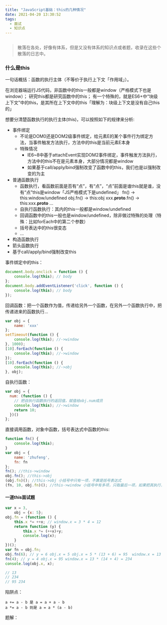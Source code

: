 ```yaml
---
title: "JavaScript基础：this的几种情况"
date: 2021-04-20 13:30:52
tags:
  - 面试
  - 知识点
---
```


<!--banner-pic|sticker|content-img|content-img-half-->

<img alt="" class="banner-pic" src="https://slybootslion-blog.oss-cn-chengdu.aliyuncs.com/blog-head/2021-04-20/ffb2ee6fa4ab014730a931533630d660.jpg?x-oss-process=image/auto-orient,1/quality,q_80/watermark,text_c2x5Ym9vdHNsaW9u,color_ffffff,size_40,shadow_70,t_74,x_10,y_10"/>

> 散落在各处，好像有体系，但是又没有体系的知识点或者题，收录在这些个散落的日志中。

### 什么是this

一句话概括：函数的执行主体（不等价于执行上下文「作用域」）。

在浏览器端运行JS代码，非函数中的this一般都是window（严格模式下也是window）；
研究this都是研究函数中的this；
有一个特殊的，就是ES6+中“块级上下文”中的this，是其所在上下文中的this「理解为：块级上下文是没有自己this的」

想要分清楚函数执行的执行主体(this)，可以按照如下的规律来分析:
+ 事件绑定
  + 不论是DOM0还是DOM2级事件绑定，给元素E的某个事件行为绑定方法，当事件触发方法执行，方法中的this是当前元素E本身
  + 特殊情况
     + IE6~8中基于attachEvent实现DOM2事件绑定，事件触发方法执行，方法中的this不在是元素本身，大部分情况都是window
     + 如果基于call/apply/bind强制改变了函数中的this，我们也是以强制改变的为主
+ 普通函数执行
  + 函数执行，看函数前面是否有“点”，有“点”，“点”前面是谁this就是谁，没有“点”this是window「JS严格模式下是undefined」
    fn() -> this:window/undefined
    obj.fn() -> this:obj
    xxx.__proto__.fn() -> this:xxx.__proto__
    ...
  + 自执行函数执行：其内的this一般都是window/undefined
  + 回调函数中的this一般也是window/undefined，除非做过特殊的处理（特殊：比如forEach中的第二个参数）
  + 括号表达中的this很变态
  + ...
+ 构造函数执行
+ 箭头函数执行
+ 基于call/apply/bind强制改变this

事件绑定中的this：

```js
document.body.onclick = function () {
    console.log(this); // body
};
document.body.addEventListener('click', function () {
    console.log(this); // body
});
```
 
回调函数：把一个函数作为值，传递给另外一个函数，在另外一个函数执行中，把传递进来的函数执行...

```js
var obj = {
    name: 'xxx'
};
setTimeout(function () {
    console.log(this); //->window
}, 1000);
[10].forEach(function () {
    console.log(this); //->window
});
[10].forEach(function () {
    console.log(this); //->obj
}, obj);
```

自执行函数：

```js
var obj = {
  num: (function () {
    // 把自执行函数执行的返回值，赋值给obj.num成员
    console.log(this); //->window
    return 10;
  })()
};
```

直接调用函数，对象中函数，括号表达式中函数的this:

```js
function fn() {
    console.log(this);
}
var obj = {
    name: 'zhufeng',
    fn: fn
};
fn(); //this->window
obj.fn(); //this->obj
(obj.fn)(); //this->obj 小括号中只有一项，不算是括号表达式
(fn, 10, obj.fn)(); //this->window 小括号中有多项，只取最后一项，如果把其执行，不论之前this是谁，现在基本上都会变为window「括号表达式」 
```

<!-- more -->

#### 一道this面试题

```js
var x = 3,
    obj = {x: 5};
obj.fn = (function () {
    this.x *= ++x; // window.x = 3 * 4 = 12
    return function (y) {
        this.x *= (++x)+y;
        console.log(x);
    }
})();
var fn = obj.fn;
obj.fn(6); // y = 6 obj.x = 5 obj.x = 5 * (13 + 6) = 95  window.x = 13 
fn(4); // y = 4 obj.x = 95 window.x = 13 * (14 + 4) = 234
console.log(obj.x, x);

// 13
// 234
// 95 234
```

陷阱点：

```
a += a - b 是 a = a + a - b
a *= a - b 则是 a = a * (a - b)
```

题解：

<img alt="" class="banner-pic" src="https://slybootslion-blog.oss-cn-chengdu.aliyuncs.com/blog/2021-04-20/9839665c0f4fef89c9eba17e4cf04438.png?x-oss-process=image/auto-orient,1/quality,q_80/watermark,text_c2x5Ym9vdHNsaW9u,color_ffffff,size_40,shadow_70,t_74,x_10,y_10"/>
